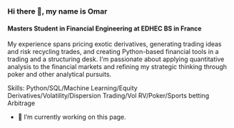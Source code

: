 ### Hi there 👋, my name is Omar 
#### Masters Student in Financial Engineering at EDHEC BS in France


My experience spans pricing exotic derivatives, generating trading ideas and risk recycling trades, and creating Python-based financial tools in a trading and a structuring desk.
I'm passionate about applying quantitative analysis to the financial markets and refining my strategic thinking through poker and other analytical pursuits.

Skills: Python/SQL/Machine Learning/Equity Derivatives/Volatility/Dispersion Trading/Vol RV/Poker/Sports betting Arbitrage

- 🔭 I’m currently working on this page. 





<!---
omardebbagh/omardebbagh is a ✨ special ✨ repository because its `README.md` (this file) appears on your GitHub profile.
You can click the Preview link to take a look at your changes.
--->
